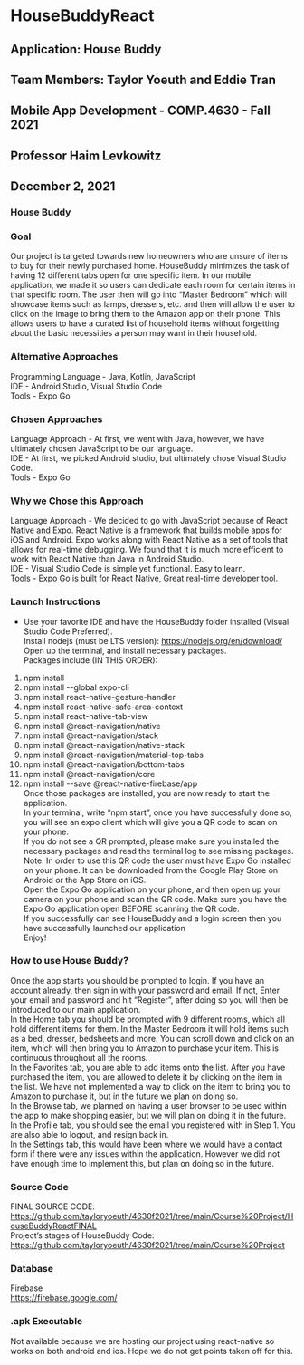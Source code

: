 ﻿# HouseBuddyReact
## Application: House Buddy
## Team Members: Taylor Yoeuth and Eddie Tran
## Mobile App Development - COMP.4630 - Fall 2021
## Professor Haim Levkowitz
## December 2, 2021
### House Buddy

### Goal
  Our project is targeted towards new homeowners who are unsure of items to buy for their newly purchased home. HouseBuddy minimizes the task of having 12 different tabs open for one specific item. In our mobile application, we made it so users can dedicate each room for certain items in that specific room. The user then will go into “Master Bedroom” which will showcase items such as lamps, dressers, etc. and then will allow the user to click on the image to bring them to the Amazon app on their phone. This allows users to have a curated list of household items without forgetting about the basic necessities a person may want in their household.
</br>
### Alternative Approaches
Programming Language - Java, Kotlin, JavaScript </br>
IDE - Android Studio, Visual Studio Code </br>
Tools - Expo Go </br>
	
### Chosen Approaches
Language Approach - At first, we went with Java, however, we have ultimately chosen JavaScript to be our language. </br>
IDE - At first, we picked Android studio, but ultimately chose Visual Studio Code. </br>
Tools - Expo Go </br>

### Why we Chose this Approach
Language Approach - We decided to go with JavaScript because of React Native and Expo. React Native is a framework that builds mobile apps for iOS and Android. Expo works along with React Native as a set of tools that allows for real-time debugging. We found that it is much more efficient to work with React Native than Java in Android Studio. </br>
IDE - Visual Studio Code is simple yet functional. Easy to learn. </br>
Tools - Expo Go is built for React Native, Great real-time developer tool. </br>

### Launch Instructions
* Use your favorite IDE and have the HouseBuddy folder installed (Visual Studio Code Preferred). </br>
Install nodejs (must be LTS version): https://nodejs.org/en/download/  </br>
Open up the terminal, and install necessary packages. </br>
Packages include (IN THIS ORDER): 
 1. npm install </br>
 2. npm install --global expo-cli </br>
 3. npm install react-native-gesture-handler </br>
 4. npm install react-native-safe-area-context </br>
 5. npm install react-native-tab-view </br>
 6. npm install @react-navigation/native </br>
 7. npm install @react-navigation/stack </br>
 8. npm install @react-navigation/native-stack </br>
 9. npm install @react-navigation/material-top-tabs </br>
 10. npm install @react-navigation/bottom-tabs </br>
 11. npm install @react-navigation/core </br>
 12. npm install --save @react-native-firebase/app </br>
Once those packages are installed, you are now ready to start the application. </br>
In your terminal, write “npm start”, once you have successfully done so, you will see an expo client which will give you a QR code to scan on your phone. </br>
If you do not see a QR prompted, please make sure you installed the necessary packages and read the terminal log to see missing packages. </br>
Note: In order to use this QR code the user must have Expo Go installed on your phone. It can be downloaded from the Google Play Store on Android or the App Store on iOS. </br>
Open the Expo Go application on your phone, and then open up your camera on your phone and scan the QR code. Make sure you have the Expo Go application open BEFORE scanning the QR code. </br>
If you successfully can see HouseBuddy and a login screen then you have successfully launched our application </br>
Enjoy! </br>

### How to use House Buddy?
Once the app starts you should be prompted to login. If you have an account already, then sign in with your password and email. If not, Enter your email and password and hit “Register”, after doing so you will then be introduced to our main application. </br>
In the Home tab you should be prompted with 9 different rooms, which all hold different items for them. In the Master Bedroom it will hold items such as a bed, dresser, bedsheets and more. You can scroll down and click on an item, which will then bring you to Amazon to purchase your item. This is continuous throughout all the rooms.</br>
In the Favorites tab, you are able to add items onto the list. After you have purchased the item, you are allowed to delete it by clicking on the item in the list. We have not implemented a way to click on the item to bring you to Amazon to purchase it, but in the future we plan on doing so. </br>
In the Browse tab, we planned on having a user browser to be used within the app to make shopping easier, but we will plan on doing it in the future. </br>
In the Profile tab, you should see the email you registered with in Step 1. You are also able to logout, and resign back in.  </br>
In the Settings tab, this would have been where we would have a contact form if there were any issues within the application. However we did not have enough time to implement this, but plan on doing so in the future. </br>

### Source Code
FINAL SOURCE CODE: https://github.com/tayloryoeuth/4630f2021/tree/main/Course%20Project/HouseBuddyReactFINAL </br>
Project’s stages of HouseBuddy Code: https://github.com/tayloryoeuth/4630f2021/tree/main/Course%20Project </br>

### Database
Firebase </br>
https://firebase.google.com/ </br>

### .apk Executable
Not available because we are hosting our project using react-native so works on both android and ios. Hope we do not get points taken off for this.
